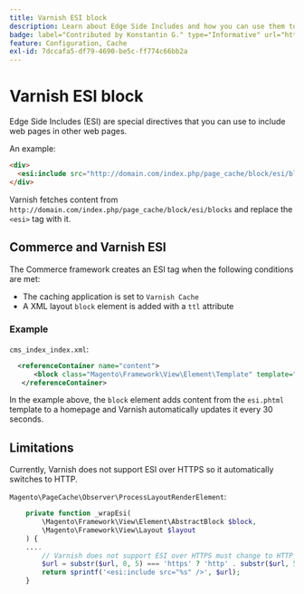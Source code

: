 ```yaml
---
title: Varnish ESI block
description: Learn about Edge Side Includes and how you can use them to embed web pages.
badge: label="Contributed by Konstantin G." type="Informative" url="https://github.com/goivvy" tooltip="Konstantin G."
feature: Configuration, Cache
exl-id: 7dccafa5-df79-4690-be5c-ff774c66bb2a
---
```

# Varnish ESI block

Edge Side Includes (ESI) are special directives that you can use to include web pages in other web pages.

An example:

```html
<div>
  <esi:include src="http://domain.com/index.php/page_cache/block/esi/blocks"/>
</div>
```

Varnish fetches content from `http://domain.com/index.php/page_cache/block/esi/blocks` and replace the `<esi>` tag with it.

## Commerce and Varnish ESI

The Commerce framework creates an ESI tag when the following conditions are met:

- The caching application is set to `Varnish Cache`
- A XML layout `block` element is added with a `ttl` attribute

### Example

`cms_index_index.xml`:

```xml
  <referenceContainer name="content">
      <block class="Magento\Framework\View\Element\Template" template="Magento_Paypal::esi.phtml" ttl="30"/>
   </referenceContainer>
```

In the example above, the `block` element adds content from the `esi.phtml` template to a homepage and Varnish automatically updates it every 30 seconds.

## Limitations

Currently, Varnish does not support ESI over HTTPS so it automatically switches to HTTP.

`Magento\PageCache\Observer\ProcessLayoutRenderElement`:

```php
    private function _wrapEsi(
        \Magento\Framework\View\Element\AbstractBlock $block,
        \Magento\Framework\View\Layout $layout
    ) {
    ....
        // Varnish does not support ESI over HTTPS must change to HTTP
        $url = substr($url, 0, 5) === 'https' ? 'http' . substr($url, 5) : $url;
        return sprintf('<esi:include src="%s" />', $url);
    }
```
